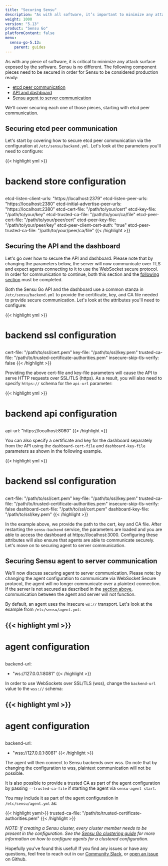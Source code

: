 ```yaml
---
title: "Securing Sensu"
description: "As with all software, it’s important to minimize any attack surface exposed by the software. Sensu is no different. In this guide, you’ll learn about the components that need to be secured (and how to do so)."
weight: 1000
version: "5.13"
product: "Sensu Go"
platformContent: false
menu:
  sensu-go-5.13:
    parent: guides
---
```


As with any piece of software, it is critical to minimize any attack surface exposed by the software. Sensu is no different. The following component pieces need to be secured in order for Sensu to be considered production ready:

* [etcd peer communication](#securing-etcd-peer-communication)
* [API and dashboard](#securing-the-api-and-the-dashboard)
* [Sensu agent to server communication](#securing-sensu-agent-to-server-communication)

We'll cover securing each one of those pieces, starting with etcd peer communication.

## Securing etcd peer communication

Let's start by covering how to secure etcd peer communication via the configuration at `/etc/sensu/backend.yml`. Let's look at the parameters you'll need to configure:

{{< highlight yml >}}
##
# backend store configuration
##
etcd-listen-client-urls: "https://localhost:2379"
etcd-listen-peer-urls: "https://localhost:2380"
etcd-initial-advertise-peer-urls: "https://localhost:2380"
etcd-cert-file: "/path/to/your/cert"
etcd-key-file: "/path/to/your/key"
etcd-trusted-ca-file: "/path/to/your/ca/file"
etcd-peer-cert-file: "/path/to/your/peer/cert"
etcd-peer-key-file: "/path/to/your/peer/key"
etcd-peer-client-cert-auth: "true"
etcd-peer-trusted-ca-file: "/path/to/your/peer/ca/file"
{{< /highlight >}}

## Securing the API and the dashboard

Let's go over how to secure the API and dashboard. Please note that by changing the parameters below, the server will now communicate over TLS and expect agents connecting to it to use the WebSocket secure protocol. In order for communication to continue, both this section and the [following section](#securing-sensu-agent-to-server-communication) must be completed. 

Both the Sensu Go API and the dashboard use a common stanza in `/etc/sensu/backend.yml` to provide the certificate, key, and CA file needed to provide secure communication. Let's look at the attributes you'll need to configure:

{{< highlight yml >}}
##
# backend ssl configuration
##
cert-file: "/path/to/ssl/cert.pem"
key-file: "/path/to/ssl/key.pem"
trusted-ca-file: "/path/to/trusted-certificate-authorities.pem"
insecure-skip-tls-verify: false
{{< /highlight >}}

Providing the above cert-file and key-file parameters will cause the API to serve HTTP requests over
SSL/TLS (https). As a result, you will also need to specify `https://` schema
for the `api-url` parameter:

{{< highlight yml >}}
##
# backend api configuration
##
api-url: "https://localhost:8080"
{{< /highlight >}}

You can also specify a certificate and key for the dashboard separately from the API using the `dashboard-cert-file` and `dashboard-key-file` parameters as shown in the following example.

{{< highlight yml >}}
##
# backend ssl configuration
##
cert-file: "/path/to/ssl/cert.pem"
key-file: "/path/to/ssl/key.pem"
trusted-ca-file: "/path/to/trusted-certificate-authorities.pem"
insecure-skip-tls-verify: false
dashboard-cert-file: "/path/to/ssl/cert.pem"
dashboard-key-file: "/path/to/ssl/key.pem"
{{< /highlight >}}

In the example above, we provide the path to the cert, key and CA file. After restarting the `sensu-backend` service, the parameters are loaded and you are able to access the dashboard at https://localhost:3000. Configuring these attributes will also ensure that agents are able to communicate securely. Let's move on to securing agent to server communication.

## Securing Sensu agent to server communication

We'll now discuss securing agent to server communication. Please note: by changing the agent configuration to communicate via WebSocket Secure protocol, the agent will no longer communicate over a plaintext connection. If the server is not secured as described in the [section above](#securing-the-api-and-the-dashboard), communication between the agent and server will not function.

By default, an agent uses the insecure `ws://` transport. Let's look at the example from `/etc/sensu/agent.yml`:

{{< highlight yml >}}
---
##
# agent configuration
##
backend-url:
  - "ws://127.0.0.1:8081"
{{< /highlight >}}

In order to use WebSockets over SSL/TLS (wss), change the `backend-url` value to the `wss://` schema:

{{< highlight yml >}}
---
##
# agent configuration
##
backend-url:
  - "wss://127.0.0.1:8081"
{{< /highlight >}}

The agent will then connect to Sensu backends over wss. Do note that by changing the configuration to wss, plaintext communication will not be possible.

It is also possible to provide a trusted CA as part of the agent configuration by passing `--trusted-ca-file` if starting the agent via `sensu-agent start`.

You may include it as part of the agent configuration in `/etc/sensu/agent.yml` as: 

{{< highlight yaml>}}
trusted-ca-file: "/path/to/trusted-certificate-authorities.pem"
{{< /highlight >}}

_NOTE: If creating a Sensu cluster, every cluster member needs to be present in the configuration. See the [Sensu Go clustering guide][2] for more information on how to configure agents for a clustered configuration._


Hopefully you've found this useful! If you find any issues or have any questions, feel free to reach out in our [Community Slack][3], or [open an issue][4] on Github.

<!-- LINKS -->
[1]: /sensu-core/latest/guides/securing-sensu/
[2]: ../clustering
[3]: https://slack.sensu.io
[4]: https://github.com/sensu/sensu-docs/issues/new
